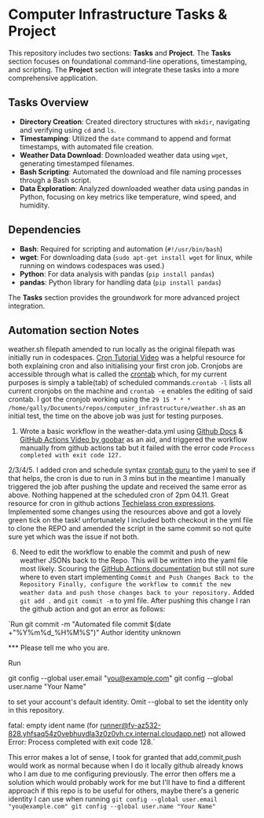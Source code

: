 # Computer Infrastructure Tasks & Project

This repository includes two sections: **Tasks** and **Project**. The **Tasks** section focuses on foundational command-line operations, timestamping, and scripting. The **Project** section will integrate these tasks into a more comprehensive application.

## Tasks Overview

- **Directory Creation**: Created directory structures with `mkdir`, navigating and verifying using `cd` and `ls`.
- **Timestamping**: Utilized the `date` command to append and format timestamps, with automated file creation.
- **Weather Data Download**: Downloaded weather data using `wget`, generating timestamped filenames.
- **Bash Scripting**: Automated the download and file naming processes through a Bash script.
- **Data Exploration**: Analyzed downloaded weather data using pandas in Python, focusing on key metrics like temperature, wind speed, and humidity.

## Dependencies
- **Bash**: Required for scripting and automation (`#!/usr/bin/bash`)
- **wget**: For downloading data (`sudo apt-get install wget` for linux, while running on windows codespaces was used.)
- **Python**: For data analysis with pandas (`pip install pandas`)
- **pandas**: Python library for handling data (`pip install pandas`) 

The **Tasks** section provides the groundwork for more advanced project integration.

## Automation section Notes

weather.sh filepath amended to run locally as the original filepath was initially run in codespaces. [Cron Tutorial Video](https://www.youtube.com/watch?v=v952m13p-b4&t=51s) was a helpful resource for both explaining cron and also initialising your first cron job. Cronjobs are accessible through what is called the [crontab](https://www.techtarget.com/searchdatacenter/definition/crontab) which, for my current purposes is simply a table(tab) of scheduled commands.`crontab -l` lists all current cronjobs on the machine and `crontab -e` enables the editing of said crontab. I got the cronjob working using the `29 15 * * * /home/gally/Documents/repos/computer_infrastructure/weather.sh` as an initial test, the time on the above job was just for testing purposes. 

1. Wrote a basic workflow in the weather-data.yml using [Github Docs](https://docs.github.com/en/actions/writing-workflows/choosing-when-your-workflow-runs/events-that-trigger-workflows#workflow_dispatch) & [GitHub Actions Video by goobar](https://www.youtube.com/watch?v=Sb_zLeHEVqQ&t=115s) as an aid, and triggered the workflow manually from github actions tab but it failed with the error code `Process completed with exit code 127.`

2/3/4/5. I added cron and schedule syntax [crontab guru](https://crontab.guru/) to the yaml to see if that helps, the cron is due to run in 3 mins but in the meantime I manually triggered the job after pushing the update and received the same error as above. Nothing happened at the scheduled cron of 2pm 04.11. Great resource for cron in github actions [Techielass cron expressions](https://youtu.be/kh7piyS2XeE?t=186). 
Implemented some changes using the resources above and got a lovely green tick on the task! unfortunately I included both checkout in the yml file to clone the REPO and amended the script in the same commit so not quite sure yet which was the issue if not both.

6. Need to edit the workflow to enable the commit and push of new weather JSONs back to the Repo. This will be written into the yaml file most likely. Scouring the [GitHub Actions documentation](https://docs.github.com/en/actions) but still not sure where to even start implementing `Commit and Push Changes Back to the Repository Finally, configure the workflow to commit the new weather data and push those changes back to your repository.`
Added `git add .` and `git commit -m` to yml file. After pushing this change I ran the github action and got an error as follows:

`Run git commit -m "Automated file commit $(date +"%Y%m%d_%H%M%S")"
Author identity unknown

*** Please tell me who you are.

Run

  git config --global user.email "you@example.com"
  git config --global user.name "Your Name"

to set your account's default identity.
Omit --global to set the identity only in this repository.

fatal: empty ident name (for <runner@fv-az532-828.yhfsaq54z0vebhuvdla3z0z0vh.cx.internal.cloudapp.net>) not allowed
Error: Process completed with exit code 128.`

This error makes a lot of sense, I took for granted that add,commit,push would work as normal because when I do it locally github already knows who I am due to me configuring previously. The error then offers me a solution which would probably work for me but I'll have to find a different approach if this repo is to be useful for others, maybe there's a generic identity I can use when running 
`git config --global user.email "you@example.com"
git config --global user.name "Your Name"`
